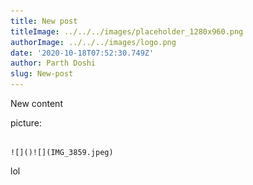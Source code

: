 ```yaml
---
title: New post
titleImage: ../../../images/placeholder_1280x960.png
authorImage: ../../../images/logo.png
date: '2020-10-18T07:52:30.749Z'
author: Parth Doshi
slug: New-post
---
```

New content

picture:

                                                                                                      ![]()![](IMG_3859.jpeg)

lol

 